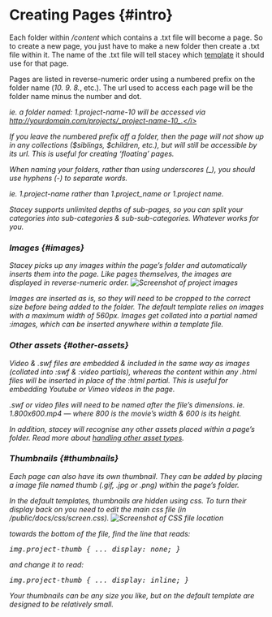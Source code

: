 Creating Pages        {#intro}
==============

Each folder within _/content_ which contains a .txt file will become a page.
So to create a new page, you just have to make a new folder then create a .txt file within it. The name of the .txt file will tell stacey which [template][] it should use for that page.

Pages are listed in reverse-numeric order using a numbered prefix on the folder name (_10._ _9._ _8._, etc.). The url used to access each page will be the folder name minus the number and dot.

<i>ie. a folder named: _1.project-name-10_ will be accessed via http://yourdomain.com/projects/_project-name-10_.</i>

If you leave the numbered prefix off a folder, then the page will not show up in any collections ($siblings, $children, etc.), but will still be accessible by its url. This is useful for creating ‘floating’ pages.

When naming your folders, rather than using underscores (_), you should use hyphens (-) to separate words.

<i>ie. _1.project-name_ rather than _1.project_name_ or _1.project name_.</i>

Stacey supports unlimited depths of sub-pages, so you can split your categories into sub-categories & sub-sub-categories. Whatever works for you.

### Images            {#images}

Stacey picks up any images within the page’s folder and automatically inserts them into the page. Like pages themselves, the images are displayed in reverse-numeric order.
![Screenshot of project images](/images/projects-images-list.png)

Images are inserted as is, so they will need to be cropped to the correct size before being added to the folder. The default template relies on images with a maximum width of _560px_. Images get collated into a partial named _&#58;images_, which can be inserted anywhere within a template file.

### Other assets    {#other-assets}

Video & .swf files are embedded & included in the same way as images (collated into _&#58;swf_ & _&#58;video_ partials), whereas the content within any _.html_ files will be inserted in place of the _&#58;html_ partial. This is useful for embedding Youtube or Vimeo videos in the page.

<i>.swf or video files will need to be named after the file’s dimensions. ie. 1._800x600_.mp4 — where _800_ is the movie’s width & _600_ is its height.</i>

In addition, stacey will recognise any other assets placed within a page’s folder. Read more about [handling other asset types][].

### Thumbnails        {#thumbnails}

Each page can also have its own thumbnail. They can be added by placing a image file named _thumb_ (.gif, .jpg or .png) within the page’s folder.

In the default templates, thumbnails are hidden using css. To turn their display back on you need to edit the main css file (in _/public/docs/css/screen.css_).
![Screenshot of CSS file location](/images/css-file-location.png)

towards the bottom of the file, find the line that reads:

<pre>
img.project-thumb { ... <em>display: none;</em> }
</pre>

and change it to read:

<pre>
img.project-thumb { ... <em>display: inline;</em> }
</pre>

Your thumbnails can be any size you like, but on the default template are designed to be relatively small.

[template]: /documentation/editing-templates/#template-assignment
[handling other asset types]: /documentation/editing-templates/assets/